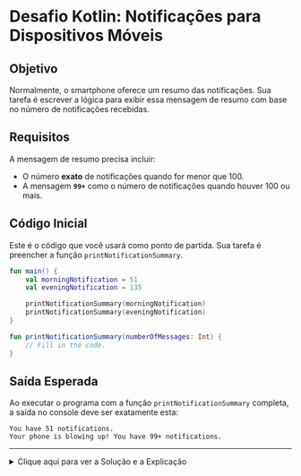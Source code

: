 # Desafio Kotlin: Notificações para Dispositivos Móveis

## Objetivo

Normalmente, o smartphone oferece um resumo das notificações. Sua tarefa é escrever a lógica para exibir essa mensagem de resumo com base no número de notificações recebidas.

## Requisitos

A mensagem de resumo precisa incluir:

* O número **exato** de notificações quando for menor que 100.
* A mensagem **`99+`** como o número de notificações quando houver 100 ou mais.

## Código Inicial

Este é o código que você usará como ponto de partida. Sua tarefa é preencher a função `printNotificationSummary`.

```kotlin
fun main() {
    val morningNotification = 51
    val eveningNotification = 135

    printNotificationSummary(morningNotification)
    printNotificationSummary(eveningNotification)
}

fun printNotificationSummary(numberOfMessages: Int) {
    // Fill in the code.
}
```

## Saída Esperada

Ao executar o programa com a função `printNotificationSummary` completa, a saída no console deve ser exatamente esta:

```
You have 51 notifications.
Your phone is blowing up! You have 99+ notifications.
```

---

<details>
  <summary>Clique aqui para ver a Solução e a Explicação</summary>
  
  ### Solução Proposta

  Para resolver o desafio, podemos usar uma estrutura condicional `if/else` dentro da função `printNotificationSummary` para verificar se o número de mensagens é menor que 100.

  ```kotlin
  fun printNotificationSummary(numberOfMessages: Int) {
      if (numberOfMessages < 100) {
          // Se for menor que 100, exibe a contagem exata.
          println("You have $numberOfMessages notifications.")
      } else {
          // Se for 100 ou mais, exibe 99+ e uma mensagem diferente.
          println("Your phone is blowing up! You have 99+ notifications.")
      }
  }
  ```

  ### Explicação

  1.  **`if (numberOfMessages < 100)`**: Esta linha verifica a condição.
  2.  **`println("You have $numberOfMessages notifications.")`**: Este bloco é executado se a condição for verdadeira. Ele usa um *template string* para inserir o valor exato da variável `numberOfMessages` na mensagem.
  3.  **`else`**: Se a condição do `if` for falsa (ou seja, `numberOfMessages` é 100, 101, 135, etc.), o bloco de código do `else` é executado.
  4.  **`println("Your phone is blowing up! You have 99+ notifications.")`**: Este bloco imprime a mensagem para um grande volume de notificações, usando o texto estático "99+" como solicitado.

</details>